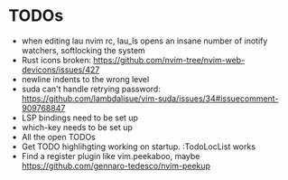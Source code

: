 # TODOs

- when editing lau nvim rc, lau_ls opens an insane number of inotify watchers, softlocking the system
- Rust icons broken: https://github.com/nvim-tree/nvim-web-devicons/issues/427
- newline indents to the wrong level
- suda can't handle retrying password: https://github.com/lambdalisue/vim-suda/issues/34#issuecomment-909768847
- LSP bindings need to be set up
- which-key needs to be set up
- All the open TODOs
- Get TODO highlihgting working on startup. :TodoLocList works
- Find a register plugin like vim.peekaboo, maybe https://github.com/gennaro-tedesco/nvim-peekup
